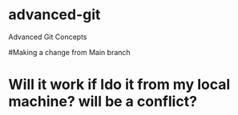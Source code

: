 # advanced-git

Advanced Git Concepts

#Making a change from Main branch

# Will it work if Ido it from my local machine? will be a conflict?
